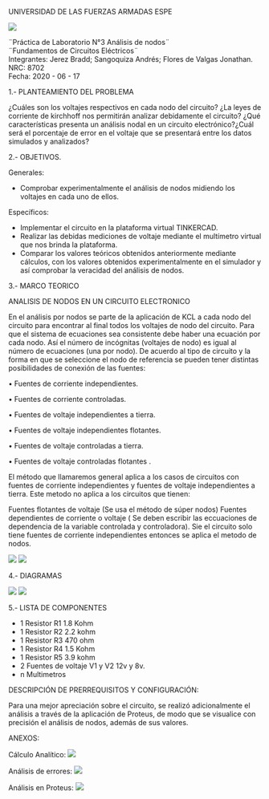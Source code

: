 UNIVERSIDAD DE LAS FUERZAS ARMADAS ESPE

![](https://github.com/BraddJCJ/Informe3_Jerez_Sangoquiza_Zambrano/blob/master/img/Logo_ESPE.png)

¨Práctica de Laboratorio N°3 Análisis de nodos¨  
¨Fundamentos de Circuitos Eléctricos¨  
Integrantes: Jerez Bradd; Sangoquiza Andrés; Flores de Valgas Jonathan.  
NRC: 8702   
Fecha: 2020 - 06 - 17  

1.- PLANTEAMIENTO DEL PROBLEMA

¿Cuáles son los voltajes respectivos en cada nodo del circuito? ¿La leyes de corriente de kirchhoff nos permitirán analizar debidamente el circuito? ¿Qué características presenta un análisis nodal en un circuito electrónico?¿Cuál será el porcentaje de error en el voltaje que se presentará entre los datos simulados y analizados?

2.- OBJETIVOS.

Generales:

- Comprobar experimentalmente el análisis de nodos midiendo los voltajes en cada uno de ellos.

Específicos:

- Implementar el circuito en la plataforma virtual TINKERCAD.
- Realizar las debidas mediciones de voltaje mediante el multímetro virtual que nos brinda la plataforma.
- Comparar los valores teóricos obtenidos anteriormente mediante cálculos, con los valores obtenidos experimentalmente en el simulador y así comprobar la veracidad del análisis de nodos.

3.- MARCO TEORICO

ANALISIS DE NODOS EN UN CIRCUITO ELECTRONICO

En el análisis por nodos se parte de la aplicación de KCL a cada nodo del circuito para encontrar al final todos los voltajes de nodo del circuito. Para que el sistema de ecuaciones sea consistente debe haber una ecuación por cada nodo. Así el número de incógnitas (voltajes de nodo) es igual al número de ecuaciones (una por nodo). De acuerdo al tipo de circuito y la forma en que se seleccione el nodo de referencia se pueden tener distintas posibilidades de conexión de las fuentes:

• Fuentes de corriente independientes.

• Fuentes de corriente controladas.

• Fuentes de voltaje independientes a tierra.

• Fuentes de voltaje independientes flotantes.

• Fuentes de voltaje controladas a tierra.

• Fuentes de voltaje controladas flotantes .

El método que llamaremos general aplica a los casos de circuitos con fuentes de corriente independientes y fuentes de voltaje independientes a tierra. Este metodo no aplica a los circuitos que tienen:

Fuentes flotantes de voltaje (Se usa el método de súper nodos)
Fuentes dependientes de corriente o voltaje ( Se deben escribir las eccuaciones de dependencia de la variable controlada y controladora).
Sie el circuito solo tiene fuentes de corriente independientes entonces se aplica el metodo de nodos.

![](https://github.com/BraddJCJ/Informe3_Jerez_Sangoquiza_Zambrano/blob/master/img/250px-KCL_-_Kirchhoff's_circuit_laws.svg.png)
![](https://github.com/BraddJCJ/Informe3_Jerez_Sangoquiza_Zambrano/blob/master/img/Primera.jpg)

4.- DIAGRAMAS

![](https://github.com/BraddJCJ/Informe3_Jerez_Sangoquiza_Zambrano/blob/master/img/Diagrama01.PNG)
![](https://github.com/BraddJCJ/Informe3_Jerez_Sangoquiza_Zambrano/blob/master/img/Diagrama02.PNG)


5.- LISTA DE COMPONENTES 

* 1 Resistor  R1  1.8 Kohm
* 1 Resistor  R2  2.2 kohm 
* 1 Resistor  R3  470 ohm
* 1 Resistor  R4  1.5 Kohm 
* 1 Resistor  R5  3.9 kohm
* 2 Fuentes de voltaje  V1 y V2 12v y 8v.
* n Multimetros

 DESCRIPCIÓN DE PRERREQUISITOS Y CONFIGURACIÓN:
 
 Para una mejor apreciación sobre el circuito, se realizó adicionalmente el análisis a través de la aplicación de Proteus, de modo que se visualice con precisión el análisis de nodos, además de sus valores.

 ANEXOS:
 
 Cálculo Analítico:
 ![](https://github.com/BraddJCJ/Informe3_Jerez_Sangoquiza_Zambrano/blob/master/img/Anexo1.jfif)
 
 Análisis de errores:
 ![](https://github.com/BraddJCJ/Informe3_Jerez_Sangoquiza_Zambrano/blob/master/img/Anexo2.jfif)
 
 Análisis en Proteus:
 ![](https://github.com/BraddJCJ/Informe3_Jerez_Sangoquiza_Zambrano/blob/master/img/Anexo3.png)
